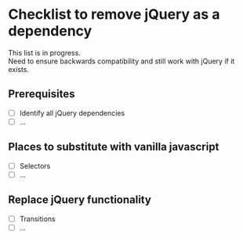# Checklist to remove jQuery as a dependency

This list is in progress.  
Need to ensure backwards compatibility and still work with jQuery if it exists.

## Prerequisites

- [ ] Identify all jQuery dependencies
- [ ] ...

## Places to substitute with vanilla javascript

- [ ] Selectors
- [ ] ...

## Replace jQuery functionality

- [ ] Transitions
- [ ] ...